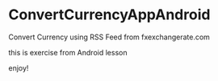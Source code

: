 # ConvertCurrencyAppAndroid
 Convert Currency using RSS Feed from fxexchangerate.com

this is exercise from Android lesson

enjoy!
